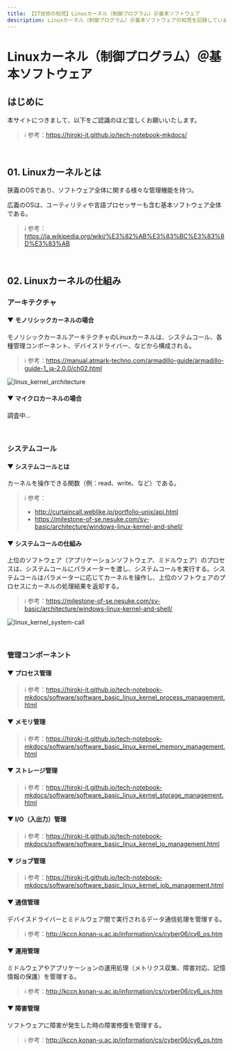 ```yaml
---
title: 【IT技術の知見】Linuxカーネル（制御プログラム）＠基本ソフトウェア
description: Linuxカーネル（制御プログラム）＠基本ソフトウェアの知見を記録しています。
---
```


# Linuxカーネル（制御プログラム）＠基本ソフトウェア

## はじめに

本サイトにつきまして、以下をご認識のほど宜しくお願いいたします。



> ℹ️ 参考：https://hiroki-it.github.io/tech-notebook-mkdocs/

<br>

## 01. Linuxカーネルとは

狭義のOSであり、ソフトウェア全体に関する様々な管理機能を持つ。

広義のOSは、ユーティリティや言語プロセッサーも含む基本ソフトウェア全体である。



> ℹ️ 参考：https://ja.wikipedia.org/wiki/%E3%82%AB%E3%83%BC%E3%83%8D%E3%83%AB

<br>

## 02. Linuxカーネルの仕組み

### アーキテクチャ

#### ▼ モノリシックカーネルの場合

モノリシックカーネルアーキテクチャのLinuxカーネルは、システムコール、各種管理コンポーネント、デバイスドライバー、などから構成される。



> ℹ️ 参考：https://manual.atmark-techno.com/armadillo-guide/armadillo-guide-1_ja-2.0.0/ch02.html

![linux_kernel_architecture](https://raw.githubusercontent.com/hiroki-it/tech-notebook/master/images/linux_kernel_architecture.png)

#### ▼ マイクロカーネルの場合

調査中...

<br>

### システムコール

#### ▼ システムコールとは

カーネルを操作できる関数（例：read、write、など）である。

> ℹ️ 参考：
> 
> - http://curtaincall.weblike.jp/portfolio-unix/api.html
> - https://milestone-of-se.nesuke.com/sv-basic/architecture/windows-linux-kernel-and-shell/

#### ▼ システムコールの仕組み

上位のソフトウェア（アプリケーションソフトウェア、ミドルウェア）のプロセスは、システムコールにパラメーターを渡し、システムコールを実行する。システムコールはパラメーターに応じてカーネルを操作し、上位のソフトウェアのプロセスにカーネルの処理結果を返却する。

> ℹ️ 参考：https://milestone-of-se.nesuke.com/sv-basic/architecture/windows-linux-kernel-and-shell/

![linux_kernel_system-call](https://raw.githubusercontent.com/hiroki-it/tech-notebook/master/images/linux_kernel_system-call.png)

<br>

### 管理コンポーネント

#### ▼ プロセス管理

> ℹ️ 参考：https://hiroki-it.github.io/tech-notebook-mkdocs/software/software_basic_linux_kernel_process_management.html

#### ▼ メモリ管理

> ℹ️ 参考：https://hiroki-it.github.io/tech-notebook-mkdocs/software/software_basic_linux_kernel_memory_management.html

#### ▼ ストレージ管理

> ℹ️ 参考：https://hiroki-it.github.io/tech-notebook-mkdocs/software/software_basic_linux_kernel_storage_management.html

#### ▼ I/O（入出力）管理

> ℹ️ 参考：https://hiroki-it.github.io/tech-notebook-mkdocs/software/software_basic_linux_kernel_io_management.html

#### ▼ ジョブ管理

> ℹ️ 参考：https://hiroki-it.github.io/tech-notebook-mkdocs/software/software_basic_linux_kernel_job_management.html

#### ▼ 通信管理

デバイスドライバーとミドルウェア間で実行されるデータ通信処理を管理する。



> ℹ️ 参考：http://kccn.konan-u.ac.jp/information/cs/cyber06/cy6_os.htm

#### ▼ 運用管理

ミドルウェアやアプリケーションの運用処理（メトリクス収集、障害対応、記憶情報の保護）を管理する。

> ℹ️ 参考：http://kccn.konan-u.ac.jp/information/cs/cyber06/cy6_os.htm

#### ▼ 障害管理

ソフトウェアに障害が発生した時の障害修復を管理する。



> ℹ️ 参考：http://kccn.konan-u.ac.jp/information/cs/cyber06/cy6_os.htm

<br>
